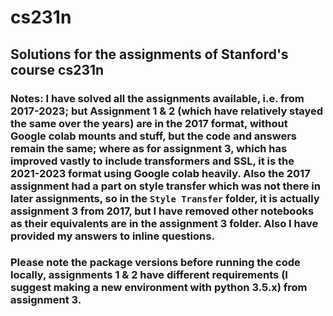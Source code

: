 # cs231n
## Solutions for the assignments of Stanford's course cs231n
### Notes: I have solved all the assignments available, i.e. from 2017-2023; but Assignment 1 & 2 (which have relatively stayed the same over the years) are in the 2017 format, without Google colab mounts and stuff, but the code and answers remain the same; where as for assignment 3, which has improved vastly to include transformers and SSL, it is the 2021-2023 format using Google colab heavily. Also the 2017 assignment had a part on style transfer which was not there in later assignments, so in the `Style Transfer` folder, it is actually assignment 3 from 2017, but I have removed other notebooks as their equivalents are in the assignment 3 folder. Also I have provided my answers to inline questions. <br>
### Please note the package versions before running the code locally, assignments 1 & 2 have different requirements (I suggest making a new environment with python 3.5.x) from assignment 3.